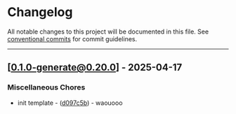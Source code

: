 # Changelog

All notable changes to this project will be documented in this file. See [conventional commits](https://www.conventionalcommits.org/) for commit guidelines.

---
## [0.1.0-generate@0.20.0] - 2025-04-17

### Miscellaneous Chores

- init template - ([d097c5b](https://github.com/waouooo/rust-template/commit/5dbb8a575fec301926904a30e42bbe6703f3be8e)) - waouooo
